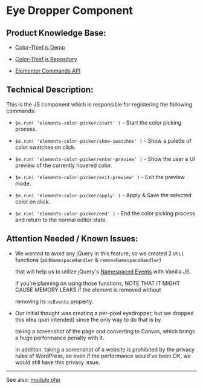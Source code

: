 # Eye Dropper Component

## Product Knowledge Base:

- [Color-Thief.js Demo](https://lokeshdhakar.com/projects/color-thief/)


- [Color-Thief.js Repository](https://github.com/lokesh/color-thief)


- [Elementor Commands API](https://github.com/elementor/elementor/blob/master/docs/core/common/assets/js/api/core/commands.md)

## Technical Description:

This is the JS component which is responsible for registering the following commands:

- `$e.run( 'elements-color-picker/start' )` - Start the color picking process.
  

- `$e.run( 'elements-color-picker/show-swatches' )` - Show a palette of color swatches on click.


- `$e.run( 'elements-color-picker/enter-preview' )` - Show the user a UI preview of the currently hovered color.
  

- `$e.run( 'elements-color-picker/exit-preview' )` - Exit the preview mode.
  

- `$e.run( 'elements-color-picker/apply' )` - Apply & Save the selected color on click.
  

- `$e.run( 'elements-color-picker/end' )` - End the color picking process and return to the normal editor state.


## Attention Needed / Known Issues:

- We wanted to avoid any jQuery in this feature, so we created 2 `Util` functions (`addNamespaceHandler` & `removeNamespaceHandler`) 
  
	that will help us to utilize jQuery's [Namespaced Events](https://css-tricks.com/namespaced-events-jquery/) with Vanilla JS. 

	If you're planning on using those functions, NOTE THAT IT MIGHT CAUSE MEMORY LEAKS if the element is removed without 

	removing its `nsEvents` property.


- Our initial thought was creating a per-pixel eyedropper, but we dropped this idea (pun intended) since the only way to do that is by

	taking a screenshot of the page and converting to Canvas, which brings a huge performance penalty with it.

	In addition, taking a screenshot of a website is prohibited by the privacy rules of WordPress, so even if the performance would've been OK, we would still have this privacy issue.

---
See also: [module.php](../../../module.md)
